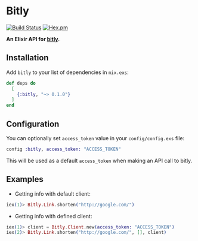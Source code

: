 # Bitly

[![Build Status](https://travis-ci.org/teerawat1992/bitly-elixir.svg?branch=master)](https://travis-ci.org/teerawat1992/bitly-elixir)
[![Hex.pm](https://img.shields.io/hexpm/v/bitly.svg?style=flat-square)](https://hex.pm/packages/bitly)

**An Elixir API for [bitly](http://bitly.com).**

## Installation

Add `bitly` to your list of dependencies in `mix.exs`:

```elixir
def deps do
  [
    {:bitly, "~> 0.1.0"}
  ]
end
```

## Configuration

You can optionally set `access_token` value in your `config/config.exs` file:

```elixir
config :bitly, access_token: "ACCESS_TOKEN"
```

This will be used as a default `access_token` when making an API call to bitly.

## Examples

- Getting info with default client:

```elixir
iex(1)> Bitly.Link.shorten("http://google.com/")
```

- Getting info with defined client:

```elixir
iex(1)> client = Bitly.Client.new(access_token: "ACCESS_TOKEN")
iex(2)> Bitly.Link.shorten("http://google.com/", [], client)
```
